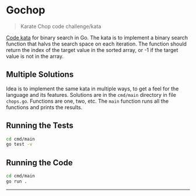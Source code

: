 # Gochop

> Karate Chop code challenge/kata

[Code kata](http://codekata.com/kata/kata02-karate-chop/) for binary search in Go. The kata is to implement a binary search function that halvs the search space on each iteration. The function should return the index of the target value in the sorted array, or -1 if the target value is not in the array.

## Multiple Solutions

Idea is to implement the same kata in multiple ways, to get a feel for the language and its features. Solutions are in the `cmd/main` directory in file `chops.go`. Functions are one, two, etc. The `main` function runs all the functions and prints the results.

## Running the Tests

```bash
cd cmd/main
go test -v
```

## Running the Code

```bash
cd cmd/main
go run .
```


---


